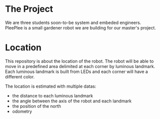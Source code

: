 # The Project

We are three students soon-to-be system and embeded engineers.
PleePlee is a small gardener robot we are building for our master's project.

# Location

This repository is about the location of the robot. The robot will be able to
move in a predefined area delimited at each corner by luminous landmark.
Each luminous landmark is built from LEDs and each corner will have a different
color.

The location is estimated with multiple datas:
  - the distance to each luminous landmark
  - the angle between the axis of the robot and each landmark
  - the position of the north
  - odometry
